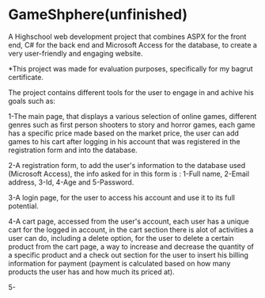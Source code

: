 # GameShphere(unfinished)
A Highschool web development project that combines ASPX for the front end, C# for the back end and Microsoft Access for the database, to create a very user-friendly and engaging website.

*This project was made for evaluation purposes, specifically for my bagrut certificate.

The project contains different tools for the user to engage in and achive his goals such as:

1-The main page, that displays a various selection of online games, different genres such as first person shooters to story and horror games, each game has a specific price made based on the market price, the user can add games to his cart after logging in his account that was registered in the registration form and into the database.

2-A registration form, to add the user's information to the database used (Microsoft Access), the info asked for in this form is : 1-Full name, 2-Email address, 3-Id, 4-Age and 5-Password.

3-A login page, for the user to access his account and use it to its full potential.

4-A cart page, accessed from the user's account, each user has a unique cart for the logged in account, in the cart section there is alot of activities a user can do, including a delete option, for the user to delete a certain product from the cart page, a way to increase and decrease the quantity of a specific product and a check out section for the user to insert his billing information for payment (payment is calculated based on how many products the user has and how much its priced at).

5-
